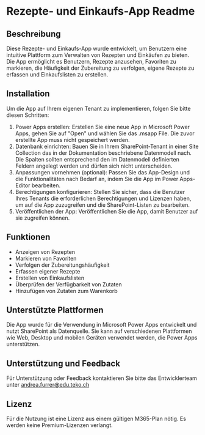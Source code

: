 # Rezepte- und Einkaufs-App Readme
## Beschreibung
Diese Rezepte- und Einkaufs-App wurde entwickelt, um Benutzern eine intuitive Plattform zum Verwalten von Rezepten und Einkäufen zu bieten. Die App ermöglicht es Benutzern, Rezepte anzusehen, Favoriten zu markieren, die Häufigkeit der Zubereitung zu verfolgen, eigene Rezepte zu erfassen und Einkaufslisten zu erstellen.

## Installation
Um die App auf Ihrem eigenen Tenant zu implementieren, folgen Sie bitte diesen Schritten:

1. Power Apps erstellen: Erstellen Sie eine neue App in Microsoft Power Apps, gehen Sie auf "Open" und wählen Sie das .msapp File. Die zuvor erstellte App muss nicht gespeichert werden.
2. Datenbank einrichten: Bauen Sie in Ihrem SharePoint-Tenant in einer Site Collection das in der Dokumentation beschriebene Datenmodell nach. Die Spalten sollten entsprechend den im Datenmodell definierten Feldern angelegt werden und dürfen sich nicht unterscheiden.
3. Anpassungen vornehmen (optional): Passen Sie das App-Design und die Funktionalitäten nach Bedarf an, indem Sie die App im Power Apps-Editor bearbeiten.
4. Berechtigungen konfigurieren: Stellen Sie sicher, dass die Benutzer Ihres Tenants die erforderlichen Berechtigungen und Lizenzen haben, um auf die App zuzugreifen und die SharePoint-Listen zu bearbeiten.
5. Veröffentlichen der App: Veröffentlichen Sie die App, damit Benutzer auf sie zugreifen können.

## Funktionen
- Anzeigen von Rezepten
- Markieren von Favoriten
- Verfolgen der Zubereitungshäufigkeit
- Erfassen eigener Rezepte
- Erstellen von Einkaufslisten
- Überprüfen der Verfügbarkeit von Zutaten
- Hinzufügen von Zutaten zum Warenkorb

## Unterstützte Plattformen
Die App wurde für die Verwendung in Microsoft Power Apps entwickelt und nutzt SharePoint als Datenquelle. Sie kann auf verschiedenen Plattformen wie Web, Desktop und mobilen Geräten verwendet werden, die Power Apps unterstützen.

## Unterstützung und Feedback
Für Unterstützung oder Feedback kontaktieren Sie bitte das Entwicklerteam unter andrea.furrer@edu.teko.ch

## Lizenz
Für die Nutzung ist eine Lizenz aus einem gültigen M365-Plan nötig. Es werden keine Premium-Lizenzen verlangt.
